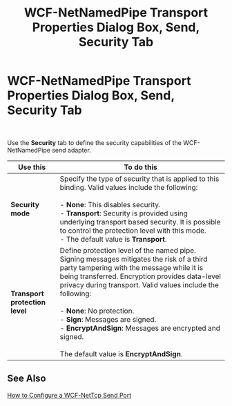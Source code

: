 ﻿---
title: WCF-NetNamedPipe Transport Properties Dialog Box, Send, Security Tab
TOCTitle: WCF-NetNamedPipe Transport Properties Dialog Box, Send, Security Tab
ms:assetid: dfe137a4-e579-4c90-a8a7-84a3f2f6d4e4
ms:mtpsurl: https://msdn.microsoft.com/en-us/library/Bb259936(v=BTS.80)
ms:contentKeyID: 51532865
ms.date: 08/30/2017
mtps_version: v=BTS.80
f1_keywords:
- bts10.adapters.wcf-netnamedpipe.transport.send.security
---

# WCF-NetNamedPipe Transport Properties Dialog Box, Send, Security Tab

 

Use the **Security** tab to define the security capabilities of the WCF-NetNamedPipe send adapter.

<table>
<thead>
<tr class="header">
<th>Use this</th>
<th>To do this</th>
</tr>
</thead>
<tbody>
<tr class="odd">
<td><strong>Security mode</strong></td>
<td>Specify the type of security that is applied to this binding. Valid values include the following:<br />
<br />
- <strong>None</strong>: This disables security.<br />
- <strong>Transport</strong>: Security is provided using underlying transport based security. It is possible to control the protection level with this mode.<br />
- The default value is <strong>Transport</strong>.</td>
</tr>
<tr class="even">
<td><strong>Transport protection level</strong></td>
<td>Define protection level of the named pipe. Signing messages mitigates the risk of a third party tampering with the message while it is being transferred. Encryption provides data-level privacy during transport. Valid values include the following:<br />
<br />
- <strong>None</strong>: No protection.<br />
- <strong>Sign</strong>: Messages are signed.<br />
- <strong>EncryptAndSign</strong>: Messages are encrypted and signed.<br />
<br />
The default value is <strong>EncryptAndSign</strong>.</td>
</tr>
</tbody>
</table>


## See Also

[How to Configure a WCF-NetTcp Send Port](https://msdn.microsoft.com/library/bb226460\(v=bts.80\))

